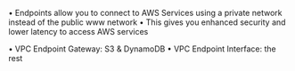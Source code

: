 • Endpoints allow you to connect to AWS Services using a private network instead of the public www network
• This gives you enhanced security and lower latency to access AWS services

• VPC Endpoint Gateway: S3 & DynamoDB
• VPC Endpoint Interface: the rest